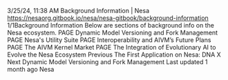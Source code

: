 3/25/24, 11:38 AM Background Information | Nesa
https://nesaorg.gitbook.io/nesa/nesa-gitbook/background-information 1/1Background Information
Below are sections of background info on the Nesa ecosystem.
PAGE
Dynamic Model Versioning and Fork Management
PAGE
Nesa's Utility Suite
PAGE
Interoperability and AIVM’s Future Plans
PAGE
The AIVM Kernel Market
PAGE
The Integration of Evolutionary AI to Evolve the Nesa Ecosystem
Previous
The First Application on Nesa: DNA X
Next
Dynamic Model Versioning and Fork Management
Last updated 1 month ago
Nesa